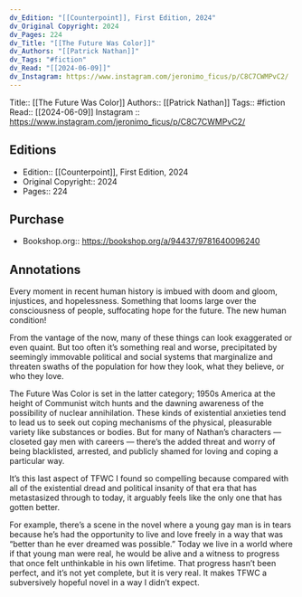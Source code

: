 ```yaml
---
dv_Edition: "[[Counterpoint]], First Edition, 2024"
dv_Original Copyright: 2024
dv_Pages: 224
dv_Title: "[[The Future Was Color]]"
dv_Authors: "[[Patrick Nathan]]"
dv_Tags: "#fiction"
dv_Read: "[[2024-06-09]]"
dv_Instagram: https://www.instagram.com/jeronimo_ficus/p/C8C7CWMPvC2/
---
```

Title:: [[The Future Was Color]]
Authors:: [[Patrick Nathan]]
Tags:: #fiction 
Read:: [[2024-06-09]]
Instagram :: https://www.instagram.com/jeronimo_ficus/p/C8C7CWMPvC2/


## Editions
- Edition:: [[Counterpoint]], First Edition, 2024
- Original Copyright:: 2024
- Pages:: 224

## Purchase
* Bookshop.org:: https://bookshop.org/a/94437/9781640096240
## Annotations

Every moment in recent human history is imbued with doom and gloom, injustices, and hopelessness. Something that looms large over the consciousness of people, suffocating hope for the future. The new human condition!   
  
From the vantage of the now, many of these things can look exaggerated or even quaint. But too often it’s something real and worse, precipitated by seemingly immovable political and social systems that marginalize and threaten swaths of the population for how they look, what they believe, or who they love.  
  
The Future Was Color is set in the latter category; 1950s America at the height of Communist witch hunts and the dawning awareness of the possibility of nuclear annihilation. These kinds of existential anxieties tend to lead us to seek out coping mechanisms of the physical, pleasurable variety like substances or bodies. But for many of Nathan’s characters — closeted gay men with careers — there’s the added threat and worry of being blacklisted, arrested, and publicly shamed for loving and coping a particular way.   
  
It’s this last aspect of TFWC I found so compelling because compared with all of the existential dread and political insanity of that era that has metastasized through to today, it arguably feels like the only one that has gotten better.  
  
For example, there’s a scene in the novel where a young gay man is in tears because he’s had the opportunity to live and love freely in a way that was “better than he ever dreamed was possible.” Today we live in a world where if that young man were real, he would be alive and a witness to progress that once felt unthinkable in his own lifetime. That progress hasn’t been perfect, and it’s not yet complete, but it is very real. It makes TFWC a subversively hopeful novel in a way I didn’t expect.